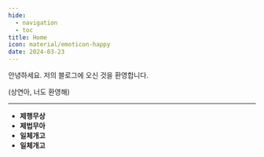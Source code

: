 ```yaml
---
hide:
  - navigation
  - toc
title: Home
icon: material/emoticon-happy
date: 2024-03-23
---
```


안녕하세요. 저의 블로그에 오신 것을 환영합니다.

(상연아, 너도 환영해)

---

- **제행무상**
- **제법무아**
- **일체개고**
- **일체개고**
